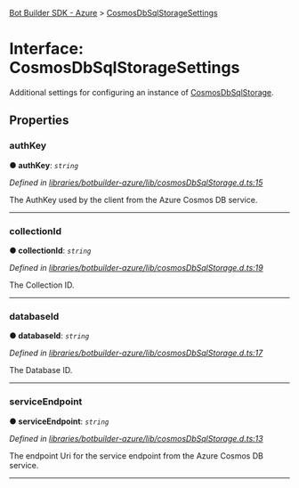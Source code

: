[Bot Builder SDK - Azure](../README.md) > [CosmosDbSqlStorageSettings](../interfaces/botbuilder_azure.cosmosdbsqlstoragesettings.md)



# Interface: CosmosDbSqlStorageSettings


Additional settings for configuring an instance of [CosmosDbSqlStorage](../classes/botbuilder_azure_v4.cosmosdbsqlstorage.html).


## Properties
<a id="authkey"></a>

###  authKey

**●  authKey**:  *`string`* 

*Defined in [libraries/botbuilder-azure/lib/cosmosDbSqlStorage.d.ts:15](https://github.com/Microsoft/BotBuilder-JS/blob/31bad91/libraries/botbuilder-azure/lib/cosmosDbSqlStorage.d.ts#L15)*



The AuthKey used by the client from the Azure Cosmos DB service.




___

<a id="collectionid"></a>

###  collectionId

**●  collectionId**:  *`string`* 

*Defined in [libraries/botbuilder-azure/lib/cosmosDbSqlStorage.d.ts:19](https://github.com/Microsoft/BotBuilder-JS/blob/31bad91/libraries/botbuilder-azure/lib/cosmosDbSqlStorage.d.ts#L19)*



The Collection ID.




___

<a id="databaseid"></a>

###  databaseId

**●  databaseId**:  *`string`* 

*Defined in [libraries/botbuilder-azure/lib/cosmosDbSqlStorage.d.ts:17](https://github.com/Microsoft/BotBuilder-JS/blob/31bad91/libraries/botbuilder-azure/lib/cosmosDbSqlStorage.d.ts#L17)*



The Database ID.




___

<a id="serviceendpoint"></a>

###  serviceEndpoint

**●  serviceEndpoint**:  *`string`* 

*Defined in [libraries/botbuilder-azure/lib/cosmosDbSqlStorage.d.ts:13](https://github.com/Microsoft/BotBuilder-JS/blob/31bad91/libraries/botbuilder-azure/lib/cosmosDbSqlStorage.d.ts#L13)*



The endpoint Uri for the service endpoint from the Azure Cosmos DB service.




___


